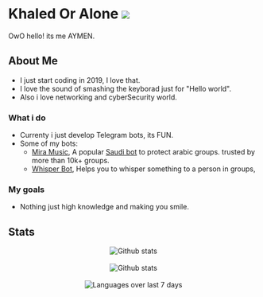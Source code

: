 # Khaled Or Alone ![](https://komarev.com/ghpvc/?username=AYMENJD&color=blueviolet)
OwO hello! its me AYMEN.
## About Me
- I just start coding in 2019, I love that.
- I love the sound of smashing the keyborad just for "Hello world".
- Also i love networking and cyberSecurity world.

### What i do
- Currenty i just develop Telegram bots, its FUN.
- Some of my bots: 
  - [Mira Music](https://t.me/NKQBoT), A popular [Saudi bot](https://t.me/NVVVc) to protect arabic groups. trusted by more than 10k+ groups.
  - [Whisper Bot](https://t.me/qpHBoT), Helps you to whisper something to a person in groups,

### My goals
- Nothing just high knowledge and making you smile.

## Stats

<div align='center'>
  <img src='https://github-readme-stats.vercel.app/api?username=balvx&show_icons=true&count_private=true&theme=radical&cache_seconds=86400' alt='Github stats' align='center' />
</div>
<br />
<div align='center'>
    <img src='https://github-readme-streak-stats.herokuapp.com/?user=BALVX&theme=dark&hide_border=true&date_format=M%20j[%2C%20Y]' alt='Github stats' align='center' />
</div>
<br />
<div align='center'>
    <img src='https://github-readme-stats.vercel.app/api/wakatime?username=AA&layout=compact' alt='Languages over last 7 days' align='center' />
</div>
<br />
